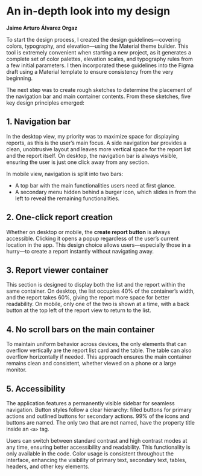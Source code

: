 # An in-depth look into my design

**Jaime Arturo Álvarez Orgaz**

To start the design process, I created the design guidelines—covering colors, typography, and elevation—using the Material theme builder. This tool is extremely convenient when starting a new project, as it generates a complete set of color palettes, elevation scales, and typography rules from a few initial parameters. I then incorporated these guidelines into the Figma draft using a Material template to ensure consistency from the very beginning.

The next step was to create rough sketches to determine the placement of the navigation bar and main container contents. From these sketches, five key design principles emerged:

## 1. Navigation bar

In the desktop view, my priority was to maximize space for displaying reports, as this is the user’s main focus. A side navigation bar provides a clean, unobtrusive layout and leaves more vertical space for the report list and the report itself. On desktop, the navigation bar is always visible, ensuring the user is just one click away from any section.

In mobile view, navigation is split into two bars:

- A top bar with the main functionalities users need at first glance.
- A secondary menu hidden behind a burger icon, which slides in from the left to reveal the remaining functionalities.

## 2. One-click report creation

Whether on desktop or mobile, the **create report button** is always accessible. Clicking it opens a popup regardless of the user’s current location in the app. This design choice allows users—especially those in a hurry—to create a report instantly without navigating away.

## 3. Report viewer container

This section is designed to display both the list and the report within the same container. On desktop, the list occupies 40% of the container’s width, and the report takes 60%, giving the report more space for better readability. On mobile, only one of the two is shown at a time, with a back button at the top left of the report view to return to the list.

## 4. No scroll bars on the main container

To maintain uniform behavior across devices, the only elements that can overflow vertically are the report list card and the table. The table can also overflow horizontally if needed. This approach ensures the main container remains clean and consistent, whether viewed on a phone or a large monitor.

## 5. Accessibility

The application features a permanently visible sidebar for seamless navigation. Button styles follow a clear hierarchy: filled buttons for primary actions and outlined buttons for secondary actions. 99% of the icons and buttons are named. The only two that are not named, have the property title inside an `<a>` tag.

Users can switch between standard contrast and high contrast modes at any time, ensuring better accessibility and readability. This functionality is only available in the code. Color usage is consistent throughout the interface, enhancing the visibility of primary text, secondary text, tables, headers, and other key elements.
